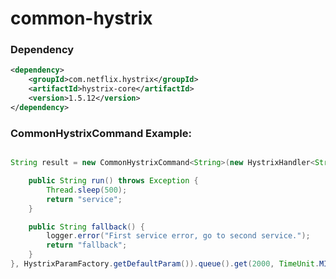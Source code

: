 # common-hystrix

### Dependency

``` xml
<dependency>
    <groupId>com.netflix.hystrix</groupId>
    <artifactId>hystrix-core</artifactId>
    <version>1.5.12</version>
</dependency>
```

### CommonHystrixCommand Example:

```java

String result = new CommonHystrixCommand<String>(new HystrixHandler<String>() {

    public String run() throws Exception {
        Thread.sleep(500);
        return "service";
    }

    public String fallback() {
        logger.error("First service error, go to second service.");
        return "fallback";
    }
}, HystrixParamFactory.getDefaultParam()).queue().get(2000, TimeUnit.MILLISECONDS);

```


